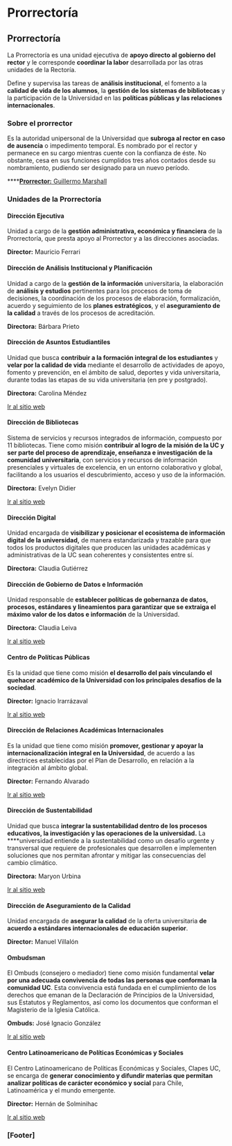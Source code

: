 # Prorrectoría

## Prorrectoría

La Prorrectoría es una unidad ejecutiva de **apoyo directo al gobierno del rector** y le corresponde **coordinar la labor** desarrollada por las otras unidades de la Rectoría.

Define y supervisa las tareas de **análisis institucional**, el fomento a la **calidad de vida de los alumnos**, la **gestión de los sistemas de bibliotecas** y la participación de la Universidad en las **políticas públicas y las relaciones internacionales**.

### Sobre el prorrector

Es la autoridad unipersonal de la Universidad que **subroga al rector en caso de ausencia** o impedimento temporal. Es nombrado por el rector y permanece en su cargo mientras cuente con la confianza de éste. No obstante, cesa en sus funciones cumplidos tres años contados desde su nombramiento, pudiendo ser designado para un nuevo período.

\*\*\*\*[**Prorrector:** Guillermo Marshall](prorrector.md)

### Unidades de la Prorrectoría

#### Dirección Ejecutiva

Unidad a cargo de la **gestión administrativa, económica y financiera** de la Prorrectoría, que presta apoyo al Prorrector y a las direcciones asociadas. 

**Director:** Mauricio Ferrari

#### Dirección de Análisis Institucional y Planificación

Unidad a cargo de la **gestión de la información** universitaria, la elaboración de **análisis y estudios** pertinentes para los procesos de toma de decisiones, la coordinación de los procesos de elaboración, formalización, acuerdo y seguimiento de  los **planes estratégicos**, y el **aseguramiento de la calidad** a través de los procesos de acreditación.

**Directora:** Bárbara Prieto

#### Dirección de Asuntos Estudiantiles

Unidad que busca **contribuir a la formación integral de los estudiantes** y **velar por la calidad de vida** mediante el desarrollo de actividades de apoyo, fomento y prevención, en el ámbito de salud, deportes y vida universitaria, durante todas las etapas de su vida universitaria \(en pre y postgrado\). 

**Directora:** Carolina Méndez 

[Ir al sitio web ](http://vidauniversitaria.uc.cl)

#### Dirección de Bibliotecas

Sistema de servicios y recursos integrados de información, compuesto por 11 bibliotecas. Tiene como misión **contribuir al logro de la misión de la UC y ser parte del proceso de aprendizaje, enseñanza e investigación de la comunidad universitaria**, con servicios y recursos de información presenciales y virtuales de excelencia, en un entorno colaborativo y global, facilitando a los usuarios el descubrimiento, acceso y uso de la información. 

**Directora:** Evelyn Didier

[Ir al sitio web ](http://bibliotecas.uc.cl)

#### Dirección Digital

Unidad encargada de **visibilizar y posicionar el ecosistema de información digital de la universidad,** de manera estandarizada y trazable para que todos los productos digitales que producen las unidades académicas y administrativas de la UC sean coherentes y consistentes entre sí.

**Directora:** Claudia Gutiérrez

#### Dirección de Gobierno de Datos e Información

Unidad responsable de **establecer políticas de gobernanza de datos, procesos, estándares y lineamientos para garantizar que se extraiga el máximo valor de los datos e información** de la Universidad. 

**Directora:** Claudia Leiva

[Ir al sitio web](http://gobiernodedatoseinformacion.uc.cl/)

#### Centro de Políticas Públicas

Es la unidad que tiene como misión **el desarrollo del país vinculando el quehacer académico de la Universidad con los principales desafíos de la sociedad**.

**Director:** Ignacio Irarrázaval

[Ir al sitio web](http://politicaspublicas.uc.cl)

#### Dirección de Relaciones Académicas Internacionales

Es la unidad que tiene como misión **promover, gestionar y apoyar la internacionalización integral en la Universidad**, de acuerdo a las directrices establecidas por el Plan de Desarrollo, en relación a la integración al ámbito global.

**Director:** Fernando Alvarado

[Ir al sitio web](http://relacionesinternacionales.uc.cl/)

#### Dirección de Sustentabilidad

Unidad que busca **integrar la sustentabilidad dentro de los procesos educativos, la investigación y las operaciones de la universidad.** La ****universidad entiende a la sustentabilidad como un desafío urgente y transversal que requiere de profesionales que desarrollen e implementen soluciones que nos permitan afrontar y mitigar las consecuencias del cambio climático.

**Directora:** Maryon Urbina

[Ir al sitio web](http://sustentable.uc.cl/)

#### Dirección de Aseguramiento de la Calidad

Unidad encargada de **asegurar la calidad** de la oferta universitaria **de acuerdo a estándares internacionales de educación superior**.

**Director:** Manuel Villalón

#### Ombudsman

El Ombuds \(consejero o mediador\) tiene como misión fundamental **velar por una adecuada convivencia de todas las personas que conforman la comunidad UC**. Esta convivencia está fundada en el cumplimiento de los derechos que emanan de la Declaración de Principios de la Universidad, sus Estatutos y Reglamentos, así como los documentos que conforman el Magisterio de la Iglesia Católica.

**Ombuds:** José Ignacio González

[Ir al sitio web](http://ombudsman.uc.cl/)

#### Centro Latinoamericano de Políticas Económicas y Sociales

El Centro Latinoamericano de Políticas Económicas y Sociales, Clapes UC, se encarga de **generar conocimiento y difundir materias que permitan analizar políticas de carácter económico y social** para Chile, Latinoamérica y el mundo emergente. 

**Director:** Hernán de Solminihac

[Ir al sitio web](http://www.clapesuc.cl/)





### \[Footer\]



